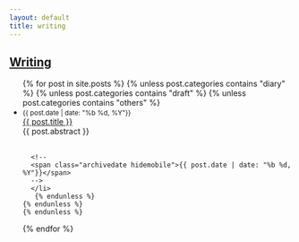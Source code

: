 ```yaml
---
layout: default
title: writing
---
```

## [Writing]({{page.url}})
<div class="postcontent archive">
  <ul class="archive">
  {% for post in site.posts %}
      {% unless post.categories contains "diary"  %}
      {% unless post.categories contains "draft"  %}
       {% unless post.categories contains "others" %}
      <li>
      <small>{{ post.date | date: "%b %d, %Y"}}</small> <br>
      <a href="{{ post.url }}"> {{ post.title }}</a>  <br>   
          {{ post.abstract }}  <br>
          <br>

      <!--
      <span class="archivedate hidemobile">{{ post.date | date: "%b %d, %Y"}}</span>
      -->
      </li>
       {% endunless %}
    {% endunless %}
    {% endunless %}
  {% endfor %}
  </ul>
</div>
